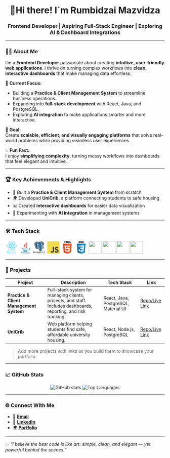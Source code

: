 <h1 align="center">👋Hi there! I`m Rumbidzai Mazvidza</h1>
<h3 align="center">Frontend Developer | Aspiring Full-Stack Engineer | Exploring AI & Dashboard Integrations</h3>

---

### 👩‍💻 About Me

I’m a **Frontend Developer** passionate about creating **intuitive, user-friendly web applications**. I thrive on turning complex workflows into **clean, interactive dashboards** that make managing data effortless.  

🚀 **Current Focus:**  
- Building a **Practice & Client Management System** to streamline business operations.  
- Expanding into **full-stack development** with React, Java, and PostgreSQL.  
- Exploring **AI integration** to make applications smarter and more interactive.  

🎯 **Goal:**  
Create **scalable, efficient, and visually engaging platforms** that solve real-world problems while providing seamless user experiences.  

💡 **Fun Fact:**  
I enjoy **simplifying complexity**, turning messy workflows into dashboards that feel elegant and intuitive.

---

### 🏆 Key Achievements & Highlights

- 💼 Built a **Practice & Client Management System** from scratch  
- 🌍 Developed **UniCrib**, a platform connecting students to safe housing  
- 📊 Created **interactive dashboards** for easier data visualization  
- 🤖 Experimenting with **AI integration** in management systems  

---

### 🛠 Tech Stack

<p align="left">
  <img src="https://raw.githubusercontent.com/devicons/devicon/master/icons/react/react-original-wordmark.svg" width="40" height="40"/>
  <img src="https://raw.githubusercontent.com/devicons/devicon/master/icons/java/java-original.svg" width="40" height="40"/>
  <img src="https://raw.githubusercontent.com/devicons/devicon/master/icons/postgresql/postgresql-original-wordmark.svg" width="40" height="40"/>
  <img src="https://raw.githubusercontent.com/devicons/devicon/master/icons/javascript/javascript-original.svg" width="40" height="40"/>
  <img src="https://raw.githubusercontent.com/devicons/devicon/master/icons/html5/html5-original-wordmark.svg" width="40" height="40"/>
  <img src="https://raw.githubusercontent.com/devicons/devicon/master/icons/css3/css3-original-wordmark.svg" width="40" height="40"/>
  <img src="https://www.vectorlogo.zone/logos/microsoft_azure/microsoft_azure-icon.svg" width="40" height="40"/>
  <img src="https://www.vectorlogo.zone/logos/git-scm/git-scm-icon.svg" width="40" height="40"/>
  <img src="https://www.vectorlogo.zone/logos/firebase/firebase-icon.svg" width="40" height="40"/>
  <img src="https://www.vectorlogo.zone/logos/figma/figma-icon.svg" width="40" height="40"/>
</p>

---

### 📂 Projects

| Project | Description | Tech Stack | Link |
|--------|-------------|-----------|------|
| **Practice & Client Management System** | Full-stack system for managing clients, projects, and staff. Includes dashboards, reporting, and risk tracking. | React, Java, PostgreSQL, Material UI | [Repo/Live Link](https://github.com/yourusername/project-link) |
| **UniCrib** | Web platform helping students find safe, affordable university housing. | React, Node.js, PostgreSQL | [Repo/Live Link](https://github.com/yourusername/project-link) |

> Add more projects with links as you build them to showcase your portfolio.

---

### 📈 GitHub Stats

<p align="center">
  <img src="https://github-readme-stats.vercel.app/api?username=yourusername&show_icons=true&theme=radical" alt="GitHub stats"/>
  <img src="https://github-readme-stats.vercel.app/api/top-langs/?username=yourusername&layout=compact&theme=radical" alt="Top Languages"/>
</p>

---

### 🌐 Connect With Me

- 📧 **[Email](mailto:rumbidzai.mazvidza@gmail.com)**  
- 💼 **[LinkedIn](https://www.linkedin.com/in/rumbidzai-mazvidza-4a44a0203)**  
- 🌍 **[Portfolio](https://your-portfolio-link)**  

---

✨ *“I believe the best code is like art: simple, clean, and elegant — yet powerful behind the scenes.”*
